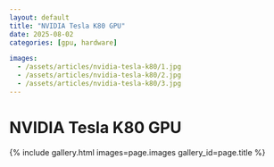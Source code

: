 ```yaml
---
layout: default
title: "NVIDIA Tesla K80 GPU"
date: 2025-08-02
categories: [gpu, hardware]

images:
  - /assets/articles/nvidia-tesla-k80/1.jpg
  - /assets/articles/nvidia-tesla-k80/2.jpg
  - /assets/articles/nvidia-tesla-k80/3.jpg
---
```


# NVIDIA Tesla K80 GPU 

{% include gallery.html images=page.images gallery_id=page.title %}
